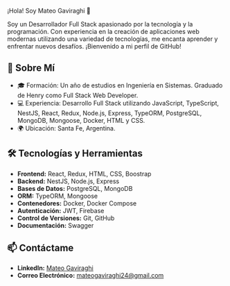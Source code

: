 ¡Hola! Soy Mateo Gaviraghi 👋

Soy un Desarrollador Full Stack apasionado por la tecnología y la programación. Con experiencia en la creación de aplicaciones web modernas utilizando una variedad de tecnologías, me encanta aprender y enfrentar nuevos desafíos. ¡Bienvenido a mi perfil de GitHub!

## 🚀 Sobre Mí

- 🎓 Formación: Un año de estudios en Ingeniería en Sistemas.  Graduado de Henry como Full Stack Web Developer.
- 💻 Experiencia: Desarrollo Full Stack utilizando JavaScript, TypeScript, NestJS, React, Redux, Node.js, Express, TypeORM, PostgreSQL, MongoDB, Mongoose, Docker, HTML y CSS.
- 🌍 Ubicación: Santa Fe, Argentina.

## 🛠️ Tecnologías y Herramientas

- **Frontend:** React, Redux, HTML, CSS, Boostrap
- **Backend:** NestJS, Node.js, Express
- **Bases de Datos:** PostgreSQL, MongoDB
- **ORM:** TypeORM, Mongoose
- **Contenedores:** Docker, Docker Compose
- **Autenticación:** JWT, Firebase
- **Control de Versiones:** Git, GitHub
- **Documentación:** Swagger


## 📫 Contáctame

- **LinkedIn:** [Mateo Gaviraghi](https://www.linkedin.com/in/mateo-gaviraghi-2133482a8/)
- **Correo Electrónico:** [mateogaviraghi24@gmail.com](mailto:mateogaviraghi24@gmail.com)
